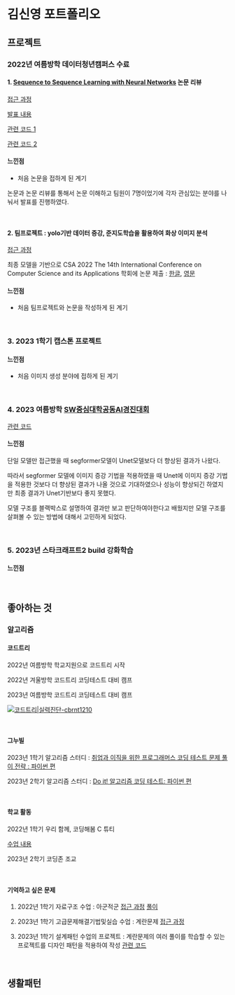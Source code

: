 # 김신영 포트폴리오
## 프로젝트
### 2022년 여름방학 데이터청년캠퍼스 수료
#### 1. [Sequence to Sequence Learning with Neural Networks](https://arxiv.org/abs/1409.3215) 논문 리뷰
[접근 과정](https://blog.naver.com/cbrnt1210/222803218415)

[발표 내용](https://blog.naver.com/cbrnt1210/222821276762)

[관련 코드 1](https://colab.research.google.com/drive/1w4KQLtR0toKA_xtICvAahzguvICM2Ydh#scrollTo=ywTTzztdMRbe)

[관련 코드 2](https://colab.research.google.com/drive/1h7Ib1w8r8NtRAP9tbn-p3zgHuB3t9srO)

#### 느낀점
* 처음 논문을 접하게 된 계기

논문과 논문 리뷰를 통해서 논문 이해하고 팀원이 7명이었기에 각자 관심있는 분야를 나눠서 발표를 진행하였다.

<br>

#### 2. 팀프로젝트 : yolo기반 데이터 증강, 준지도학습을 활용하여 화상 이미지 분석
[접근 과정](https://blog.naver.com/cbrnt1210/222857915789)

최종 모델을 기반으로 CSA 2022 The 14th International Conference on Computer Science and its Applications 학회에 논문 제출 : [한글](https://docs.google.com/document/d/1N6WAI5JXIahWSPMiDUZCJKKbHlWLqd3Y/edit), [영문](https://docs.google.com/document/d/1M0WIKAzMmSEOP4WGxu70QNZPFE6FKA25/edit)

#### 느낀점
* 처음 팀프로젝트와 논문을 작성하게 된 계기


<br>

### 3. 2023 1학기 캡스톤 프로젝트


#### 느낀점
* 처음 이미지 생성 분야에 접하게 된 계기

<br>

### 4. 2023 여름방학 [SW중심대학공동AI경진대회](https://dacon.io/competitions/open/236092/overview/description)
[관련 코드](https://github.com/sinyeong10/2023-SW-AI)

#### 느낀점
단일 모델만 접근했을 때 segformer모델이 Unet모델보다 더 향상된 결과가 나왔다.

따라서 segformer 모델에 이미지 증강 기법을 적용하였을 때 Unet에 이미지 증강 기법을 적용한 것보다 더 향상된 결과가 나올 것으로 기대하였으나 성능이 향상되긴 하였지만 최종 결과가 Unet기반보다 좋지 못했다.

모델 구조를 블랙박스로 설명하여 결과만 보고 판단하여야한다고 배웠지만 모델 구조를 살펴볼 수 있는 방법에 대해서 고민하게 되었다.


<br>

### 5. 2023년 스타크래프트2 build 강화학습


#### 느낀점

<br>

## 좋아하는 것
### 알고리즘
#### 코드트리
2022년 여름방학 학교지원으로 코드트리 시작

2022년 겨울방학 코드트리 코딩테스트 대비 캠프

2023년 여름방학 코드트리 코딩테스트 대비 캠프

[![코드트리|실력진단-cbrnt1210](https://banner.codetree.ai/v1/banner/cbrnt1210)](https://www.codetree.ai/profiles/cbrnt1210)

<br>

#### 그누빌
2023년 1학기 알고리즘 스터디 : [취업과 이직을 위한 프로그래머스 코딩 테스트 문제 풀이 전략 : 파이썬 편](https://www.yes24.com/Product/Goods/117372831)

2023년 2학기 알고리즘 스터디 : [Do it! 알고리즘 코딩 테스트: 파이썬 편](https://www.yes24.com/Product/Goods/111686187)

<br>

#### 학교 활동
2022년 1학기 우리 함께, 코딩해봄 C 튜티

[수업 내용](https://blog.naver.com/cbrnt1210)

2023년 2학기 코딩존 조교

<br>

#### 기억하고 싶은 문제
1. 2022년 1학기 자료구조 수업 : 아군적군
[접근 과정](https://blog.naver.com/cbrnt1210/222752651833) [풀이](https://blog.naver.com/cbrnt1210/222754663742)

2. 2023년 1학기 고급문제해결기법및실습 수업 : 계란문제
[접근 과정](https://blog.naver.com/cbrnt1210/223067771219)

3. 2023년 1학기 설계패턴 수업의 프로젝트 : 계란문제의 여러 풀이를 학습할 수 있는 프로젝트를 디자인 패턴을 적용하여 작성
[관련 코드](https://blog.naver.com/cbrnt1210/223125445596)

<br>

## 생활패턴






